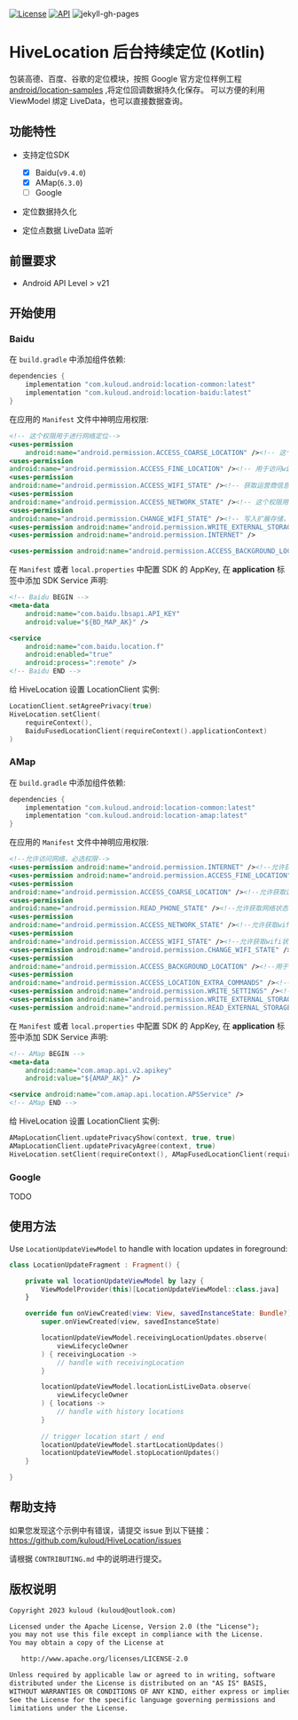 
[![License](https://img.shields.io/badge/License-Apache%202.0-blue.svg)](https://github.com/kuloud/HiveLocation/blob/master/LICENSE)
[ ![API](https://img.shields.io/badge/API-21+-brightgreen.svg)](https://img.shields.io/badge/API-21+-brightgreen.svg)
![jekyll-gh-pages](https://github.com/kuloud/HiveLocation/actions/workflows/jekyll-gh-pages.yml/badge.svg)

HiveLocation 后台持续定位 (Kotlin)
===========================================
包装高德、百度、谷歌的定位模块，按照 Google 官方定位样例工程 [android/location-samples](https://github.com/android/location-samples) ,将定位回调数据持久化保存。
可以方便的利用 ViewModel 绑定 LiveData，也可以直接数据查询。


功能特性
--------------

- 支持定位SDK

    - [x] Baidu(`v9.4.0`)
    - [x] AMap(`6.3.0`)
    - [ ] Google
- 定位数据持久化
- 定位点数据 LiveData 监听

前置要求
--------------

- Android API Level > v21

开始使用
---------------

### Baidu

在 `build.gradle` 中添加组件依赖:

```gradle
dependencies {
    implementation "com.kuloud.android:location-common:latest"
    implementation "com.kuloud.android:location-baidu:latest"
}
```

在应用的 `Manifest` 文件中神明应用权限:

```xml
<!-- 这个权限用于进行网络定位-->
<uses-permission
    android:name="android.permission.ACCESS_COARSE_LOCATION" /><!-- 这个权限用于访问系统接口提供的卫星定位信息-->
<uses-permission
android:name="android.permission.ACCESS_FINE_LOCATION" /><!-- 用于访问wifi网络信息，wifi信息会用于进行网络定位-->
<uses-permission
android:name="android.permission.ACCESS_WIFI_STATE" /><!-- 获取运营商信息，用于支持提供运营商信息相关的接口-->
<uses-permission
android:name="android.permission.ACCESS_NETWORK_STATE" /><!-- 这个权限用于获取wifi的获取权限，wifi信息会用来进行网络定位-->
<uses-permission
android:name="android.permission.CHANGE_WIFI_STATE" /><!-- 写入扩展存储，向扩展卡写入数据，用于写入离线定位数据-->
<uses-permission android:name="android.permission.WRITE_EXTERNAL_STORAGE" /><!-- 访问网络，网络定位需要上网-->
<uses-permission android:name="android.permission.INTERNET" />

<uses-permission android:name="android.permission.ACCESS_BACKGROUND_LOCATION" />
```

在 `Manifest` 或者 `local.properties` 中配置 SDK 的 AppKey, 在 **application** 标签中添加 SDK Service 声明:

```xml
<!-- Baidu BEGIN -->
<meta-data
    android:name="com.baidu.lbsapi.API_KEY"
    android:value="${BD_MAP_AK}" />

<service
    android:name="com.baidu.location.f"
    android:enabled="true"
    android:process=":remote" />
<!-- Baidu END -->
```

给 HiveLocation 设置 LocationClient 实例:

```kotlin
LocationClient.setAgreePrivacy(true)
HiveLocation.setClient(
    requireContext(),
    BaiduFusedLocationClient(requireContext().applicationContext)
)
```



### AMap

在 `build.gradle` 中添加组件依赖:

```gradle
dependencies {
    implementation "com.kuloud.android:location-common:latest"
    implementation "com.kuloud.android:location-amap:latest"
}
```

在应用的 `Manifest` 文件中神明应用权限:

```xml
<!--允许访问网络，必选权限-->
<uses-permission android:name="android.permission.INTERNET" /><!--允许获取精确位置，精准定位必选-->
<uses-permission android:name="android.permission.ACCESS_FINE_LOCATION" /><!--允许获取粗略位置，粗略定位必选-->
<uses-permission
android:name="android.permission.ACCESS_COARSE_LOCATION" /><!--允许获取设备和运营商信息，用于问题排查和网络定位（无gps情况下的定位），若需网络定位功能则必选-->
<uses-permission
android:name="android.permission.READ_PHONE_STATE" /><!--允许获取网络状态，用于网络定位（无gps情况下的定位），若需网络定位功能则必选-->
<uses-permission
android:name="android.permission.ACCESS_NETWORK_STATE" /><!--允许获取wifi网络信息，用于网络定位（无gps情况下的定位），若需网络定位功能则必选-->
<uses-permission
android:name="android.permission.ACCESS_WIFI_STATE" /><!--允许获取wifi状态改变，用于网络定位（无gps情况下的定位），若需网络定位功能则必选-->
<uses-permission android:name="android.permission.CHANGE_WIFI_STATE" /><!--后台获取位置信息，若需后台定位则必选-->
<uses-permission
android:name="android.permission.ACCESS_BACKGROUND_LOCATION" /><!--用于申请调用A-GPS模块,卫星定位加速-->
<uses-permission
android:name="android.permission.ACCESS_LOCATION_EXTRA_COMMANDS" /><!--允许写设备缓存，用于问题排查-->
<uses-permission android:name="android.permission.WRITE_SETTINGS" /><!--允许写入扩展存储，用于写入缓存定位数据-->
<uses-permission android:name="android.permission.WRITE_EXTERNAL_STORAGE" /><!--允许读设备等信息，用于问题排查-->
<uses-permission android:name="android.permission.READ_EXTERNAL_STORAGE" /> 
```

在 `Manifest` 或者 `local.properties` 中配置 SDK 的 AppKey, 在 **application** 标签中添加 SDK Service 声明:

```xml
<!-- AMap BEGIN -->
<meta-data
    android:name="com.amap.api.v2.apikey"
    android:value="${AMAP_AK}" />

<service android:name="com.amap.api.location.APSService" />
<!-- AMap END -->
```

给 HiveLocation 设置 LocationClient 实例:

```kotlin
AMapLocationClient.updatePrivacyShow(context, true, true)
AMapLocationClient.updatePrivacyAgree(context, true)
HiveLocation.setClient(requireContext(), AMapFusedLocationClient(requireContext()))
```

### Google

TODO

## 使用方法

Use `LocationUpdateViewModel` to handle with location updates in foreground:

```kotlin
class LocationUpdateFragment : Fragment() {

    private val locationUpdateViewModel by lazy {
        ViewModelProvider(this)[LocationUpdateViewModel::class.java]
    }

    override fun onViewCreated(view: View, savedInstanceState: Bundle?) {
        super.onViewCreated(view, savedInstanceState)

        locationUpdateViewModel.receivingLocationUpdates.observe(
            viewLifecycleOwner
        ) { receivingLocation ->
            // handle with receivingLocation
        }

        locationUpdateViewModel.locationListLiveData.observe(
            viewLifecycleOwner
        ) { locations ->
            // handle with history locations
        }
        
        // trigger location start / end
        locationUpdateViewModel.startLocationUpdates()
        locationUpdateViewModel.stopLocationUpdates()
    }

}
```

帮助支持
-------

如果您发现这个示例中有错误，请提交 issue 到以下链接：https://github.com/kuloud/HiveLocation/issues 
 
请根据 `CONTRIBUTING.md` 中的说明进行提交。

## 版权说明

```xml
Copyright 2023 kuloud (kuloud@outlook.com)

Licensed under the Apache License, Version 2.0 (the "License");
you may not use this file except in compliance with the License.
You may obtain a copy of the License at

   http://www.apache.org/licenses/LICENSE-2.0

Unless required by applicable law or agreed to in writing, software
distributed under the License is distributed on an "AS IS" BASIS,
WITHOUT WARRANTIES OR CONDITIONS OF ANY KIND, either express or implied.
See the License for the specific language governing permissions and
limitations under the License.
